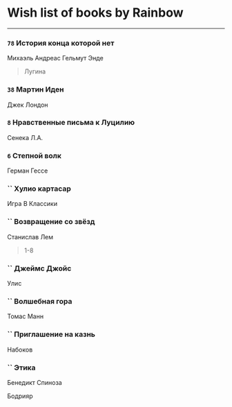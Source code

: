 # Wish list of books by Rainbow
---

### `78` История конца которой нет
Михаэль Андреас Гельмут Энде
> Лугина

### `38` Мартин Иден
Джек Лондон

### `8` Нравственные письма к Луцилию
Сенека Л.А.

### `6` Степной волк
Герман Гессе

### `` Хулио картасар
Игра В Классики

### `` Возвращение со звёзд
Станислав Лем
> 1-8

### `` Джеймс Джойс
Улис

### `` Волшебная гора
Томас Манн

### `` Приглашение на казнь
Набоков

### `` Этика
Бенедикт Спиноза

Бодрияр

